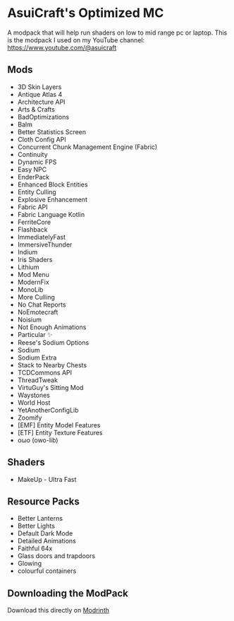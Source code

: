 # AsuiCraft's Optimized MC

A modpack that will help run shaders on low to mid range  pc or laptop. This is the modpack I used on my YouTube channel:  https://www.youtube.com/@asuicraft

  

## Mods 

- 3D Skin Layers
- Antique Atlas 4
- Architecture API
- Arts & Crafts
- BadOptimizations
- Balm
- Better Statistics Screen
- Cloth Config API
- Concurrent Chunk Management Engine (Fabric)
- Continuity
- Dynamic FPS
- Easy NPC
- EnderPack
- Enhanced Block Entities
- Entity Culling
- Explosive Enhancement
- Fabric API
- Fabric Language Kotlin
- FerriteCore
- Flashback
- ImmediatelyFast
- ImmersiveThunder
- Indium
- Iris Shaders
- Lithium
- Mod Menu
- ModernFix
- MonoLib
- More Culling
- No Chat Reports
- NoEmotecraft
- Noisium
- Not Enough Animations
- Particular ✨
- Reese's Sodium Options
- Sodium
- Sodium Extra
- Stack to Nearby Chests
- TCDCommons API
- ThreadTweak
- VirtuGuy's Sitting Mod
- Waystones
- World Host
- YetAnotherConfigLib
- Zoomify
- [EMF] Entity Model Features
- [ETF] Entity Texture Features
- oωo (owo-lib)


## Shaders
- MakeUp - Ultra Fast


## Resource Packs
- Better Lanterns
- Better Lights
- Default Dark Mode
- Detailed Animations
- Faithful 64x
- Glass doors and trapdoors
- Glowing
- colourful containers


## Downloading the ModPack
Download this directly on [Modrinth](https://modrinth.com/modpack/asuicrafts-optimized-mc)

